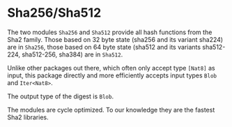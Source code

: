 # Sha256/Sha512

The two modules `Sha256` and `Sha512` provide all hash functions from the Sha2 family.
Those based on 32 byte state (sha256 and its variant sha224) are in `Sha256`,
those based on 64 byte state (sha512 and its variants sha512-224, sha512-256, sha384) are in `Sha512`.

Unlike other packages out there, which often only accept type `[Nat8]` as input, 
this package directly and more efficiently accepts input types `Blob` and `Iter<Nat8>`. 

The output type of the digest is `Blob`.

The modules are cycle optimized. To our knowledge they are the fastest Sha2 libraries.